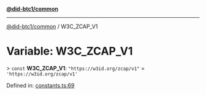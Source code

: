 [**@did-btc1/common**](../README.md)

***

[@did-btc1/common](../globals.md) / W3C\_ZCAP\_V1

# Variable: W3C\_ZCAP\_V1

&gt; `const` **W3C\_ZCAP\_V1**: `"https://w3id.org/zcap/v1"` = `'https://w3id.org/zcap/v1'`

Defined in: [constants.ts:69](https://github.com/dcdpr/did-btc1-js/blob/4ab6f9915d95beed9bc633644c9db1539395f512/packages/common/src/constants.ts#L69)
